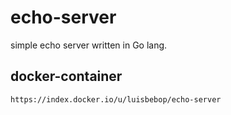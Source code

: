echo-server
===========

simple echo server written in Go lang.

docker-container
-----------
    https://index.docker.io/u/luisbebop/echo-server
